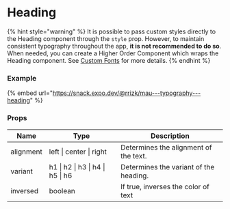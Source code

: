# Heading

{% hint style="warning" %}
It is possible to pass custom styles directly to the Heading component through the `style` prop. However, to maintain consistent typography throughout the app, **it is not recommended to do so**. When needed, you can create a Higher Order Component which wraps the Heading component. See [Custom Fonts](custom-fonts.md) for more details.
{% endhint %}

### Example

{% embed url="https://snack.expo.dev/@rrizk/mau---typography---heading" %}

### Props

| Name      | Type                             | Description                            |
| --------- | -------------------------------- | -------------------------------------- |
| alignment | left \| center \| right          | Determines the alignment of the text.  |
| variant   | h1 \| h2 \| h3 \| h4 \| h5 \| h6 | Determines the variant of the heading. |
| inversed  | boolean                          | If true, inverses the color of text    |
